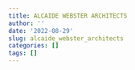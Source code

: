 ```yaml
---
title: ALCAIDE WEBSTER ARCHITECTS
author: ''
date: '2022-08-29'
slug: alcaide_webster_architects
categories: []
tags: []
---
```

